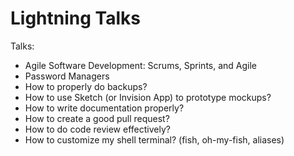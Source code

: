 # Lightning Talks

Talks:
* Agile Software Development: Scrums, Sprints, and Agile
* Password Managers
* How to properly do backups?
* How to use Sketch (or Invision App) to prototype mockups?
* How to write documentation properly?
* How to create a good pull request?
* How to do code review effectively? 
* How to customize my shell terminal? (fish, oh-my-fish, aliases)
